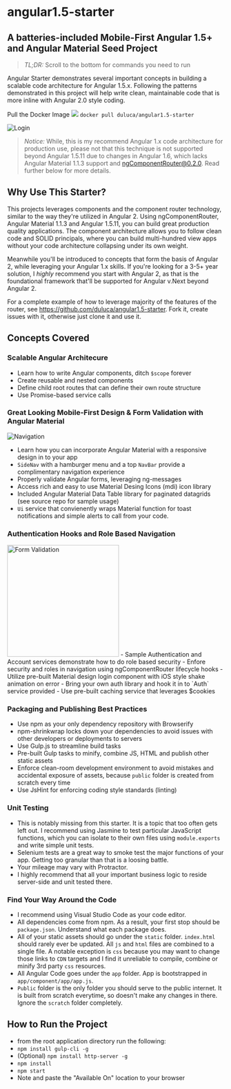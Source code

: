 # angular1.5-starter
## A batteries-included Mobile-First Angular 1.5+ and Angular Material Seed Project
> _TL;DR:_ Scroll to the bottom for commands you need to run

Angular Starter demonstrates several important concepts in building a scalable code architecture for Angular 1.5.x. Following the patterns demonstrated in this project will help write clean, maintainable code that is more inline with Angular 2.0 style coding. 

Pull the Docker Image [![](https://images.microbadger.com/badges/version/duluca/angular1.5-starter.svg)](https://microbadger.com/images/duluca/angular1.5-starter "Get your own version badge on microbadger.com") `docker pull duluca/angular1.5-starter`

![Login](https://cloud.githubusercontent.com/assets/822159/23826750/3b66344c-0671-11e7-91e7-8c0dafa89309.png)

> _Notice:_ While, this is my recommend Angular 1.x code architecture for production use, please not that this technique is not supported beyond Angular 1.5.11 due to changes in Angular 1.6, which lacks Angular Material 1.1.3 support and  ngComponentRouter@0.2.0. Read further below for more details.

## Why Use This Starter?
This projects leverages components and the component router technology, similar to the way they're utilized in Angular 2. Using ngComponentRouter, Angular Material 1.1.3 and Angular 1.5.11, you can build great production quality applications. The component architecture allows you to follow clean code and SOLID principals, where you can build multi-hundred view apps without your code architecture collapsing under its own weight. 

Meanwhile you'll be introduced to concepts that form the basis of Angular 2, while leveraging your Angular 1.x skills. If you're looking for a 3-5+ year solution, I _highly_ recommend you start with Angular 2, as that is the foundational framework that'll be supported for Angular v.Next beyond Angular 2.

For a complete example of how to leverage majority of the features of the router, see https://github.com/duluca/angular1.5-starter. Fork it, create issues with it, otherwise just clone it and use it.

## Concepts Covered
### Scalable Angular Architecure
- Learn how to write Angular components, ditch `$scope` forever
- Create reusable and nested components
- Define child root routes that can define their own route structure
- Use Promise-based service calls

### Great Looking Mobile-First Design & Form Validation with Angular Material
![Navigation](https://cloud.githubusercontent.com/assets/822159/23826746/235bc952-0671-11e7-9f46-5aa7f2242aff.png)
- Learn how you can incorporate Angular Material with a responsive design in to your app
- `SideNav` with a hamburger menu and a top `NavBar` provide a complimentary navigation experience
- Properly validate Angular forms, leveraging ng-messages
- Access rich and easy to use Material Desing Icons (mdi) icon library
- Included Angular Material Data Table library for paginated datagrids (see source repo for sample usage)
- `Ui` service that convienently wraps Material function for toast notifications and simple alerts to call from your code.

### Authentication Hooks and Role Based Navigation
<img width="259" alt="Form Validation" src="https://cloud.githubusercontent.com/assets/822159/23826740/07bb83cc-0671-11e7-91fc-0b6c53ed9769.png">
- Sample Authentication and Account services demonstrate how to do role based security
- Enfore security and roles in navigation using ngComponentRouter lifecycle hooks
- Utilize pre-built Material design login component with iOS style shake animation on error
- Bring your own auth library and hook it in to `Auth` service provided
- Use pre-built caching service that leverages $cookies

### Packaging and Publishing Best Practices
- Use npm as your only dependency repository with Browserify
- npm-shrinkwrap locks down your dependencies to avoid issues with other developers or deployments to servers
- Use Gulp.js to streamline build tasks
- Pre-built Gulp tasks to minify, combine JS, HTML and publish other static assets
- Enforce clean-room development environment to avoid mistakes and accidental exposure of assets, because `public` folder is created from scratch every time
- Use JsHint for enforcing coding style standards (linting)

### Unit Testing
- This is notably missing from this starter. It is a topic that too often gets left out. I recommend using Jasmine to test particular JavaScript functions, which you can isolate to their own files using `module.exports` and write simple unit tests. 
- Selenium tests are a great way to smoke test the major functions of your app. Getting too granular than that is a loosing battle.
- Your mileage may vary with Protractor.
- I highly recommend that all your important business logic to reside server-side and unit tested there. 

### Find Your Way Around the Code
- I recommend using Visual Studio Code as your code editor.
- All dependencies come from npm. As a result, your first stop should be `package.json`. Understand what each package does.
- All of your static assets should go under the `static` folder. `index.html` should rarely ever be updated. All `js` and `html` files are combined to a single file. A notable exception is `css` because you may want to change those links to `CDN` targets and I find it unreliable to compile, combine or minify 3rd party `css` resources.
- All Angular Code goes under the `app` folder. App is bootstrapped in `app/component/app/app.js`.
- `Public` folder is the only folder you should serve to the public internet. It is built from scratch everytime, so doesn't make any changes in there. Ignore the `scratch` folder completely. 

## How to Run the Project
- from the root application directory run the following:
- `npm install gulp-cli -g`
- (Optional) `npm install http-server -g`
- `npm install`
- `npm start`
- Note and paste the "Available On" location to your browser
